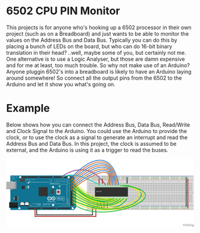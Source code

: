 # 6502 CPU PIN Monitor

This projects is for anyone who's hooking up a 6502 processor in their own project (such as on a Breadboard) and just wants to be able to monitor the values on the Address Bus and Data Bus. Typically you can do this by placing a bunch of LEDs on the board, but who can do 16-bit binary translation in their head? ..well, maybe some of you, but certainly not me. One alternative is to use a Logic Analyser, but those are damn expensive and for me at least, too much trouble. So why not make use of an Arduino? Anyone pluggin 6502's into a breadboard is likely to have an Arduino laying around somewhere! So connect all the output pins from the 6502 to the Arduino and let it show you what's going on.

# Example

Below shows how you can connect the Address Bus, Data Bus, Read/Write and Clock Signal to the Arduino.
You could use the Arduino to provide the clock, or to use the clock as a signal to generate an interrupt and read the Address Bus and Data Bus. In this project, the clock is assumed to be external, and the Arduino is using it as a trigger to read the buses.

![](/images/6502_wiring_bb.png)



